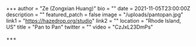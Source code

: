 +++
author = "Ze (Zongxian Huang)"
bio = ""
date = 2021-11-05T23:00:00Z
description = ""
featured_patch = false
image = "/uploads/pantopan.jpg"
link1 = "https://hazedrop.org/studio"
link2 = ""
location = "Rhode Island, US"
title = "Pan to Pan"
twitter = ""
video = "CzJxL23DmPs"

+++
